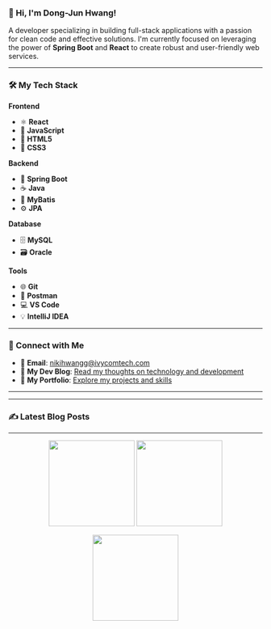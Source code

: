 ### 👋 Hi, I'm Dong-Jun Hwang!

A developer specializing in building full-stack applications with a passion for clean code and effective solutions. I'm currently focused on leveraging the power of **Spring Boot** and **React** to create robust and user-friendly web services.

---

### 🛠️ My Tech Stack

**Frontend**
* ⚛️ **React**
* 📝 **JavaScript**
* 📄 **HTML5**
* 🎨 **CSS3**

**Backend**
* 🌿 **Spring Boot**
* ☕ **Java**
* 💾 **MyBatis**
* ⚙️ **JPA**

**Database**
* 🗄️ **MySQL**
* 🗃️ **Oracle**

**Tools**
* 🌐 **Git**
* 🚀 **Postman**
* 💻 **VS Code**
* 💡 **IntelliJ IDEA**

---

### 🔗 Connect with Me

* 📧 **Email**: nikihwangg@ivycomtech.com
* 📖 **My Dev Blog**: [Read my thoughts on technology and development](https://nikihwangg.tistory.com/)
* 💼 **My Portfolio**: [Explore my projects and skills](https://www.notion.so/226db2c782bb80f68617ed9ef0ff5991)

---

---

### ✍️ Latest Blog Posts

---

<p align="center">
  <img src="https://github-readme-stats.vercel.app/api?username=d5ngjun2&show_icons=true&hide_border=false&border_color=1e90ff&bg_color=ffffff&title_color=1e3c72&text_color=2a52be&icon_color=1e90ff&border_radius=15&custom_title=%20My%20GitHub%20Stats" height="170" />
  <img src="https://github-readme-stats.vercel.app/api/top-langs/?username=d5ngjun2&layout=compact&hide_border=false&border_color=1e90ff&bg_color=ffffff&title_color=1e3c72&text_color=2a52be&border_radius=15" height="170" />
</p>

<p align="center">
  <img src="https://github-readme-streak-stats.herokuapp.com/?user=d5ngjun2&theme=default&hide_border=false&border_color=1e90ff&background=ffffff&stroke=2a52be&ring=1e90ff&fire=104e8b&currStreakLabel=1e3c72&sideNums=1e3c72&currStreakNum=104e8b&sideLabels=2a52be&dates=4682b4&border_radius=15" height="170" />
</p>
